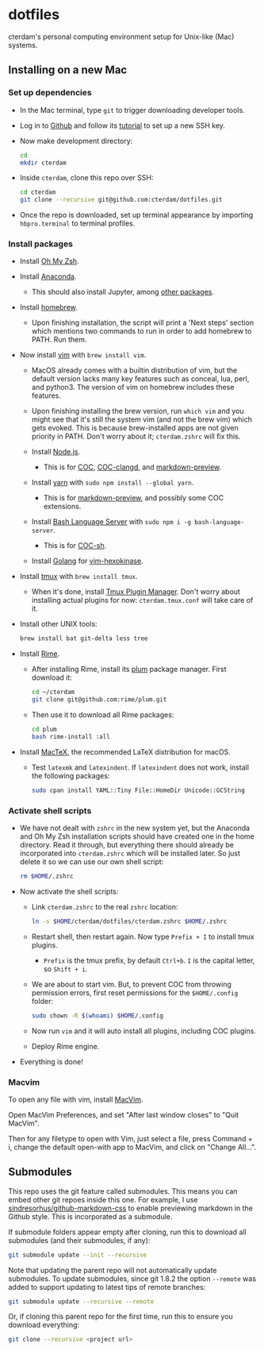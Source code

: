 <!-- Only use `code` style for commands, hotkeys, and filenames. -->

# dotfiles

cterdam's personal computing environment setup for Unix-like (Mac) systems.

## Installing on a new Mac

### Set up dependencies

- In the Mac terminal, type `git` to trigger downloading developer tools.

- Log in to [Github](https://github.com/) and follow its [tutorial][GHSSH] to
  set up a new SSH key.

- Now make development directory:

  ```zsh
  cd
  mkdir cterdam
  ```

- Inside `cterdam`, clone this repo over SSH:

  ```zsh
  cd cterdam
  git clone --recursive git@github.com:cterdam/dotfiles.git
  ```

- Once the repo is downloaded, set up terminal appearance by importing
  `hbpro.terminal` to terminal profiles.

### Install packages

- Install [Oh My Zsh](https://ohmyz.sh/).

- Install [Anaconda](https://www.anaconda.com/).

  - This should also install Jupyter, among [other packages][CONDAPKGLIST].

- Install [homebrew](https://brew.sh/).

  - Upon finishing installation, the script will print a 'Next steps' section
    which mentions two commands to run in order to add homebrew to PATH. Run
    them.

- Now install [vim](https://www.vim.org/) with `brew install vim`.

  - MacOS already comes with a builtin distribution of vim, but the default
    version lacks many key features such as conceal, lua, perl, and
    python3. The version of vim on homebrew includes these features.

  - Upon finishing installing the brew version, run `which vim` and you might
    see that it's still the system vim (and not the brew vim) which gets
    evoked. This is because brew-installed apps are not given priority in PATH.
    Don't worry about it; `cterdam.zshrc` will fix this.

  - Install [Node.js](https://nodejs.org/en/).

    - This is for [COC][COC], [COC-clangd][COCCLANGD], and
      [markdown-preview][MDPV].

  - Install [yarn](https://classic.yarnpkg.com/en/) with `sudo npm install
    --global yarn`.

    - This is for [markdown-preview][MDPV], and possibly some COC extensions.

  - Install [Bash Language Server][BASHLS] with `sudo npm i -g
    bash-language-server`.

    - This is for [COC-sh][COCSH].

  - Install [Golang](https://go.dev/) for [vim-hexokinase][HEXO].

- Install [tmux](https://github.com/tmux/tmux) with `brew install tmux`.

  - When it's done, install [Tmux Plugin Manager][TPM]. Don't worry about
    installing actual plugins for now: `cterdam.tmux.conf` will take care of it.

- Install other UNIX tools:

  ```zsh
  brew install bat git-delta less tree
  ```

- Install [Rime](https://rime.im/).

  - After installing Rime, install its [plum][PLUM] package manager. First
    download it:

    ```zsh
    cd ~/cterdam
    git clone git@github.com:rime/plum.git
    ```

  - Then use it to download all Rime packages:

    ```zsh
    cd plum
    bash rime-install :all
    ```

- Install [MacTeX](https://tug.org/mactex/), the recommended LaTeX
  distribution for macOS.

  - Test `latexmk` and `latexindent`. If `latexindent` does not work, install
    the following packages:

    ```zsh
    sudo cpan install YAML::Tiny File::HomeDir Unicode::GCString
    ```

### Activate shell scripts

- We have not dealt with `zshrc` in the new system yet, but the Anaconda and Oh
  My Zsh installation scripts should have created one in the home directory.
  Read it through, but everything there should already be incorporated into
  `cterdam.zshrc` which will be installed later. So just delete it so we can use
  our own shell script:

  ```zsh
  rm $HOME/.zshrc
  ```

- Now activate the shell scripts:

  - Link `cterdam.zshrc` to the real `zshrc` location:

    ```zsh
    ln -s $HOME/cterdam/dotfiles/cterdam.zshrc $HOME/.zshrc
    ```

  - Restart shell, then restart again. Now type `Prefix + I` to install tmux
    plugins.

    - `Prefix` is the tmux prefix, by default `Ctrl+b`. `I` is the capital
      letter, so `Shift + i`.

  - We are about to start vim. But, to prevent COC from throwing permission
    errors, first reset permissions for the `$HOME/.config` folder:

    ```zsh
    sudo chown -R $(whoami) $HOME/.config
    ```

  - Now run `vim` and it will auto install all plugins, including COC plugins.

  - Deploy Rime engine.

- Everything is done!

[GHSSH]:
https://docs.github.com/en/authentication/connecting-to-github-with-ssh/generating-a-new-ssh-key-and-adding-it-to-the-ssh-agent

[CONDAPKGLIST]:
https://docs.anaconda.com/anaconda/packages/pkg-docs/

[COC]:
https://github.com/neoclide/coc.nvim

[COCCLANGD]:
https://github.com/clangd/coc-clangd

[MDPV]:
https://github.com/iamcco/markdown-preview.nvim

[BASHLS]:
https://github.com/bash-lsp/bash-language-server

[COCSH]:
https://github.com/josa42/coc-sh

[TPM]:
https://github.com/tmux-plugins/tpm

[PLUM]:
https://github.com/rime/plum

[HEXO]:
https://github.com/RRethy/vim-hexokinase

### Macvim

To open any file with vim, install [MacVim][MACVIM].

Open MacVim Preferences, and set "After last window closes" to "Quit
MacVim".

Then for any filetype to open with Vim, just select a file, press Command + i,
change the default open-with app to MacVim, and click on "Change All...".

[MACVIM]:
https://macvim-dev.github.io/macvim/

## Submodules

This repo uses the git feature called submodules. This means you can embed
other git repoes inside this one. For example, I use
[sindresorhus/github-markdown-css][GHCSS] to enable previewing markdown in the
Github style. This is incorporated as a submodule.

[GHCSS]:
https://github.com/sindresorhus/github-markdown-css

If submodule folders appear empty after cloning, run this to download all
submodules (and their submodules, if any):

```zsh
git submodule update --init --recursive
```

Note that updating the parent repo will not automatically update submodules.
To update submodules, since git 1.8.2 the option `--remote` was added to
support updating to latest tips of remote branches:

```zsh
git submodule update --recursive --remote
```

Or, if cloning this parent repo for the first time, run this to ensure you
download everything:

```zsh
git clone --recursive <project url>
```
